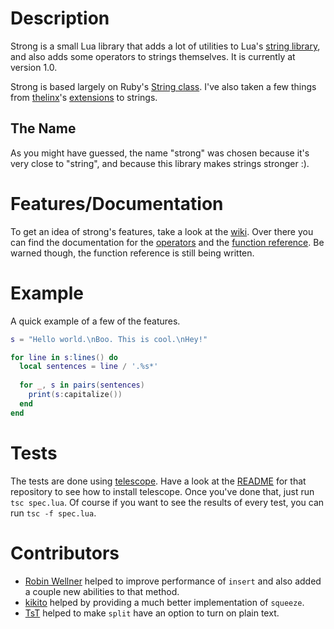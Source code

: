 # Description

Strong is a small Lua library that adds a lot of utilities to Lua's [string library](http://www.lua.org/manual/5.1/manual.html#5.4), and also adds some operators to strings themselves. It is currently at version 1.0.

Strong is based largely on Ruby's [String class](http://www.ruby-doc.org/core/classes/String.html). I've also taken a few things from [thelinx](http://github.com/thelinx)'s [extensions](https://github.com/TheLinx/loveclass/blob/master/stringextensions.lua) to strings.

## The Name

As you might have guessed, the name "strong" was chosen because it's very close to "string", and because this library makes strings stronger :).

# Features/Documentation

To get an idea of strong's features, take a look at the [wiki](https://github.com/BlackBulletIV/strong/wiki). Over there you can find the documentation for the [operators](https://github.com/BlackBulletIV/strong/wiki/Operators) and the [function reference](https://github.com/BlackBulletIV/strong/wiki/Function-reference). Be warned though, the function reference is still being written.

# Example

A quick example of a few of the features.

``` lua
s = "Hello world.\nBoo. This is cool.\nHey!"

for line in s:lines() do
  local sentences = line / '.%s*'
  
  for _, s in pairs(sentences)
    print(s:capitalize())
  end
end
```

# Tests

The tests are done using [telescope](https://github.com/norman/telescope). Have a look at the [README](https://github.com/norman/telescope#readme) for that repository to see how to install telescope. Once you've done that, just run `tsc spec.lua`. Of course if you want to see the results of every test, you can run `tsc -f spec.lua`.

# Contributors

* [Robin Wellner](http://gvxdev.wordpress.com/) helped to improve performance of `insert` and also added a couple new abilities to that method.
* [kikito](http://github.com/kikito) helped by providing a much better implementation of `squeeze`.
* [TsT](http://love2d.org/wiki/User:TsT) helped to make `split` have an option to turn on plain text.
